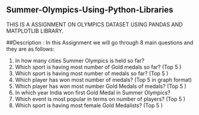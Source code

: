 ## Summer-Olympics-Using-Python-Libraries
THIS IS A ASSIGNMENT ON OLYMPICS DATASET USING PANDAS AND MATPLOTLIB LIBRARY.

##Description :
In this Assignment we will go through 8 main questions and they are as follows:

1. In how many cities Summer Olympics is held so far?
2. Which sport is having most number of Gold medals so far? (Top 5 )
3. Which sport is having most number of medals so far? (Top 5 )
4. Which player has won most number of medals? (Top 5 in graph format)
5. Which player has won most number Gold Medals of medals? (Top 5 )
6. In which year India won first Gold Medal in Summer Olympics?
7. Which event is most popular in terms on number of players? (Top 5 )
8. Which sport is having most female Gold Medalists? (Top 5 )

